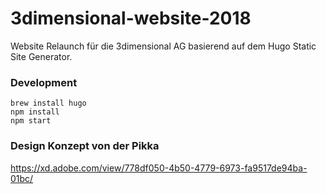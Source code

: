 # 3dimensional-website-2018

Website Relaunch für die 3dimensional AG basierend auf dem Hugo Static Site Generator. 

### Development

    brew install hugo
    npm install 
    npm start

### Design Konzept von der Pikka
https://xd.adobe.com/view/778df050-4b50-4779-6973-fa9517de94ba-01bc/

